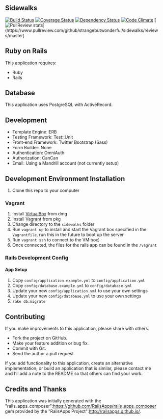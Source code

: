 ## Sidewalks

[![Build Status](https://travis-ci.org/strangebutwonderful/sidewalks.png?branch=master)](https://travis-ci.org/strangebutwonderful/sidewalks)
[![Coverage Status](https://coveralls.io/repos/strangebutwonderful/sidewalks/badge.png?branch=master)](https://coveralls.io/r/strangebutwonderful/sidewalks?branch=master)
[![Dependency Status](https://gemnasium.com/strangebutwonderful/sidewalks.png)](https://gemnasium.com/strangebutwonderful/sidewalks)
[![Code Climate](https://codeclimate.com/github/strangebutwonderful/sidewalks.png)](https://codeclimate.com/github/strangebutwonderful/sidewalks)
[![PullReview stats](https://www.pullreview.com/github/strangebutwonderful/sidewalks/badges/master.svg?)](https://www.pullreview.com/github/strangebutwonderful/sidewalks/reviews/master)

## Ruby on Rails

This application requires:

* Ruby
* Rails

## Database

This application uses PostgreSQL with ActiveRecord.

## Development

* Template Engine: ERB
* Testing Framework: Test::Unit
* Front-end Framework: Twitter Bootstrap (Sass)
* Form Builder: None
* Authentication: OmniAuth
* Authorization: CanCan
* Email: Using a Mandrill account (not currently setup)

## Development Environment Installation

1. Clone this repo to your computer

### Vagrant

1. Install [VirtualBox](https://www.virtualbox.org/) from dmg
1. Install [Vagrant](http://www.vagrantup.com/) from pkg
1. Change directory to the `sidewalks` folder
1. Run `vagrant up` to install and start the Vagrant box specified in the `Vagrantfile`, run this in the future to boot up the server
1. Run `vagrant ssh` to connect to the VM box)
1. Once connected, the files for the rails app can be found in the `/vagrant`

### Rails Development Config

#### App Setup

1. Copy `config/application.example.yml` to `config/application.yml`
1. Copy `config/database.example.yml` to `config/database.yml`
1. Update your new `config/application.yml` to use your own settings
1. Update your new `config/database.yml` to use your own settings
1. `rake db:migrate`

## Contributing

If you make improvements to this application, please share with others.

* Fork the project on GitHub.
* Make your feature addition or bug fix.
* Commit with Git.
* Send the author a pull request.

If you add functionality to this application, create an alternative implementation, or build an application that is similar, please contact me and I'll add a note to the README so that others can find your work.

## Credits and Thanks
This application was initially generated with the "rails_apps_composer":https://github.com/RailsApps/rails_apps_composer gem provided by the "RailsApps Project":http://railsapps.github.io/.
